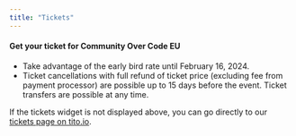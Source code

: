 ```yaml
---
title: "Tickets"
---
```


#### Get your ticket for Community Over Code EU

* Take advantage of the early bird rate until February 16, 2024.
* Ticket cancellations with full refund of ticket price (excluding fee from payment processor) are possible up to 15 days before the event. Ticket transfers are possible at any time.

<tito-widget event="softwareguru/coceu2024"></tito-widget>

If the tickets widget is not displayed above, you can go directly to our [tickets page on tito.io](https://ti.to/softwareguru/coceu2024).